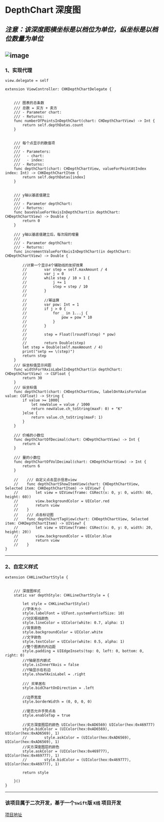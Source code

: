 # DepthChart 深度图
***注意：该深度图横坐标是以档位为单位，纵坐标是以档位数量为单位***
---
![image](https://github.com/mqtJS/DepthChart/blob/master/2018-05-25%2016_43_00.gif)
---
### 1、实现代理
``` view.delegate = self ```
``` //MARK:深度图表
extension ViewController: CHKDepthChartDelegate {
    
    
    /// 图表的总条数
    /// 总数 = 买方 + 卖方
    /// - Parameter chart:
    /// - Returns:
    func numberOfPointsInDepthChart(chart: CHDepthChartView) -> Int {
        return self.depthDatas.count
    }
    
    
    /// 每个点显示的数值项
    ///
    /// - Parameters:
    ///   - chart:
    ///   - index:
    /// - Returns:
    func depthChart(chart: CHDepthChartView, valueForPointAtIndex index: Int) -> CHKDepthChartItem {
        return self.depthDatas[index]
    }
    
    
    /// y轴以基底值建立
    ///
    /// - Parameter depthChart:
    /// - Returns:
    func baseValueForYAxisInDepthChart(in depthChart: CHDepthChartView) -> Double {
        return 0
    }
    
    /// y轴以基底值建立后，每次段的增量
    ///
    /// - Parameter depthChart:
    /// - Returns:
    func incrementValueForYAxisInDepthChart(in depthChart: CHDepthChartView) -> Double {
        
        //计算一个显示4个辅助线的友好效果
        //        var step = self.maxAmount / 4
        //        var j = 0
        //        while step / 10 > 1 {
        //            j += 1
        //            step = step / 10
        //        }
        //
        //        //幂运算
        //        var pow: Int = 1
        //        if j > 0 {
        //            for _ in 1...j {
        //                pow = pow * 10
        //            }
        //        }
        //
        //        step = Float(lroundf(step) * pow)
        //
        //        return Double(step)
        let step = Double(self.maxAmount / 4)
        print("setp == \(step)")
        return step
    }
    /// 纵坐标值显示间距
    func widthForYAxisLabelInDepthChart(in depthChart: CHDepthChartView) -> CGFloat {
        return 30
    }
    /// 纵坐标值
    func depthChart(chart: CHDepthChartView, labelOnYAxisForValue value: CGFloat) -> String {
        if value >= 1000{
            let newValue = value / 1000
            return newValue.ch_toString(maxF: 0) + "K"
        }else {
            return value.ch_toString(maxF: 1)
        }
    }
    
    /// 价格的小数位
    func depthChartOfDecimal(chart: CHDepthChartView) -> Int {
        return 4
    }
    
    /// 量的小数位
    func depthChartOfVolDecimal(chart: CHDepthChartView) -> Int {
        return 6
    }
    
    //    /// 自定义点击显示信息view
    //    func depthChartShowItemView(chart: CHDepthChartView, Selected item: CHKDepthChartItem) -> UIView? {
    //        let view = UIView(frame: CGRect(x: 0, y: 0, width: 60, height: 60))
    //        view.backgroundColor = UIColor.red
    //        return view
    //    }
    //    /// 点击标记图
    //    func depthChartTagView(chart: CHDepthChartView, Selected item: CHKDepthChartItem) -> UIView? {
    //        let view = UIView(frame: CGRect(x: 0, y: 0, width: 20, height: 20))
    //        view.backgroundColor = UIColor.blue
    //        return view
    //    }
}
```
---
### 2、自定义样式
```// MARK: - 扩展样式
extension CHKLineChartStyle {
    
    
    /// 深度图样式
    static var depthStyle: CHKLineChartStyle = {
        
        let style = CHKLineChartStyle()
        //字体大小
        style.labelFont = UIFont.systemFont(ofSize: 10)
        //分区框线颜色
        style.lineColor = UIColor(white: 0.7, alpha: 1)
        //背景颜色
        style.backgroundColor = UIColor.white
        //文字颜色
        style.textColor = UIColor(white: 0.5, alpha: 1)
        //整个图表的内边距
        style.padding = UIEdgeInsets(top: 0, left: 0, bottom: 0, right: 0)
        //Y轴是否内嵌式
        style.isInnerYAxis = false
        //Y轴显示在右边
        style.showYAxisLabel = .right
        
        /// 买单居右
        style.bidChartOnDirection = .left
        
        //边界宽度
        style.borderWidth = (0, 0, 0, 0)
        
        //是否允许手势点击
        style.enableTap = true
        
        //买方深度图层的颜色 UIColor(hex:0xAD6569) UIColor(hex:0x469777)
        style.bidColor = (UIColor(hex:0xAD6569), UIColor(hex:0xAD6569), 1)
        //        style.askColor = (UIColor(hex:0xAD6569), UIColor(hex:0xAD6569), 1)
        //买方深度图层的颜色
        style.askColor = (UIColor(hex:0x469777), UIColor(hex:0x469777), 1)
        //        style.bidColor = (UIColor(hex:0x469777), UIColor(hex:0x469777), 1)
        
        return style
        
    }()
}
```
---
### 该项目属于二次开发，基于一个`swift`版 `K线` 项目开发
[项目地址](https://github.com/zhiquan911/CHKLineChart)
